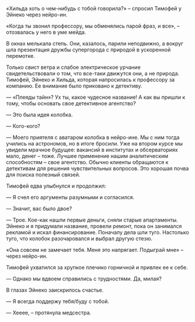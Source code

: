 «Хильда хоть о чем-нибудь с тобой говорила?» – спросил Тимофей у Эйнеко через нейро-ин.

«Когда ты звонил профессору, мы обменялись парой фраз, и все», – отозвалась у него в уме мейда.

В окнах мелькала степь. Они, казалось, парили неподвижно, а вокруг шла презентация дружбы супергорода с природой в ускоренной перемотке.

Только свист ветра и слабое электрическое урчание свидетельствовали о том, что все-таки движутся они, а не природа. Тимофей, Эйнеко и Хильда, которая напросилась к профессору за компанию. Ее внимание было приковано к детективу.

— «Плеяды тайн»? Ух ты, какое чудесное название! А как вы пришли к тому, чтобы основать свое детективное агентство?

— Это была идея колобка.

— Кого-кого?

— Моего приятеля с аватаром колобка в нейро-ине. Мы с ним тогда учились на астрономов, но в итоге бросили. Уже на втором курсе мы увидели мрачное будущее: вакансий в институтах и обсерваториях мало, денег – тоже.  Лучшее применение нашим аналитическим способностям – свое агентство. Обычно клиенты обращаются к детективам для решения чувствительных вопросов. Это хорошая почва для поиска полезный связей. 

Тимофей едва улыбнулся и продолжил:

— Я счел его аргументы разумными и согласился.

— Значит, вас было двое?

— Трое. Кое-как нашли первые деньги, сняли старые апартаменты. Эйнеко и я придумали название, провели ремонт, пока он занимался рекламой и искал финансирование. Поначалу дела шли туго. Настолько туго, что колобок разочаровался и выбрал другую стезю. 

«Она совсем не замечает тебя. Меня это напрягает. Подыграй мне» – через нейро-ин.

Тимофей ухватился за хрупкое плечико горничной и привлек ее к себе.

— Однако мы вдвоем справились с трудностями. Да, милая?

В глазах Эйнеко заискрилось счастье.

— Я всегда поддержу тебя/буду с тобой.

— Хееее, – протянула медсестра.